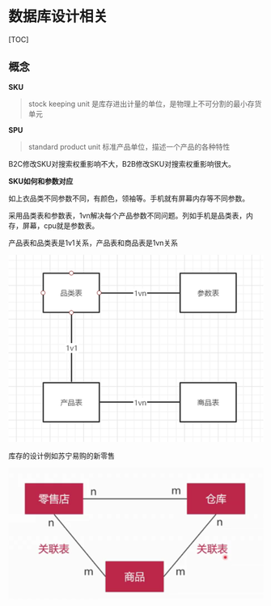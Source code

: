 # 数据库设计相关

[TOC]



## 概念

**SKU**

> stock keeping unit 是库存进出计量的单位，是物理上不可分割的最小存货单元



**SPU**

> standard product unit 标准产品单位，描述一个产品的各种特性



B2C修改SKU对搜索权重影响不大，B2B修改SKU对搜索权重影响很大。



**SKU如何和参数对应**

如上衣品类不同参数不同，有颜色，领袖等。手机就有屏幕内存等不同参数。

采用品类表和参数表，1vn解决每个产品参数不同问题。列如手机是品类表，内存，屏幕，cpu就是参数表。

产品表和品类表是1v1关系，产品表和商品表是1vn关系

![img](images/1787197-20200309212141321-1877832477.png)



库存的设计例如苏宁易购的新零售

![image-20210529103831477](images/image-20210529103831477.png)



